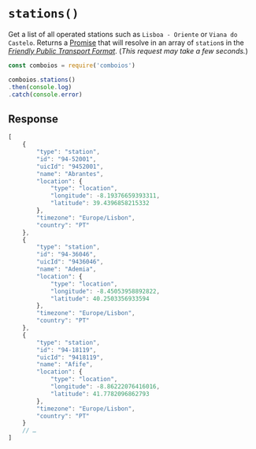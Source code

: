 # `stations()`

Get a list of all operated stations such as `Lisboa - Oriente` or `Viana do Castelo`. Returns a [Promise](https://developer.mozilla.org/en-US/docs/Web/JavaScript/Reference/Global_Objects/promise) that will resolve in an array of `station`s in the [*Friendly Public Transport Format*](https://github.com/public-transport/friendly-public-transport-format). (_This request may take a few seconds._)

```js
const comboios = require('comboios')

comboios.stations()
.then(console.log)
.catch(console.error)
```

## Response

```js
[
    {
        "type": "station",
        "id": "94-52001",
        "uicId": "9452001",
        "name": "Abrantes",
        "location": {
            "type": "location",
            "longitude": -8.19376659393311,
            "latitude": 39.4396858215332
        },
        "timezone": "Europe/Lisbon",
        "country": "PT"
    },
    {
        "type": "station",
        "id": "94-36046",
        "uicId": "9436046",
        "name": "Ademia",
        "location": {
            "type": "location",
            "longitude": -8.45053958892822,
            "latitude": 40.2503356933594
        },
        "timezone": "Europe/Lisbon",
        "country": "PT"
    },
    {
        "type": "station",
        "id": "94-18119",
        "uicId": "9418119",
        "name": "Afife",
        "location": {
            "type": "location",
            "longitude": -8.86222076416016,
            "latitude": 41.7782096862793
        },
        "timezone": "Europe/Lisbon",
        "country": "PT"
    }
    // …
]
```
